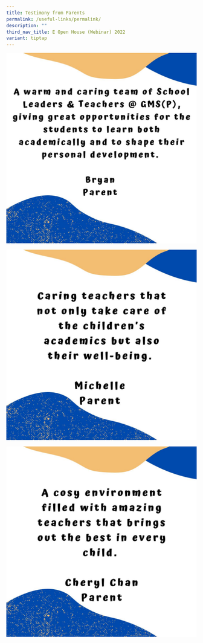 ```yaml
---
title: Testimony from Parents
permalink: /useful-links/permalink/
description: ""
third_nav_title: E Open House (Webinar) 2022
variant: tiptap
---
```

![](/images/IMG-20210709-WA0000.jpg)

![](/images/IMG-20210709-WA0001.jpg)

![](/images/IMG-20210709-WA0002.jpg)